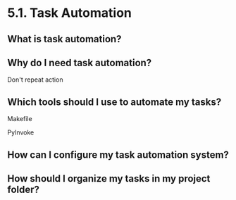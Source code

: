 # 5.1. Task Automation

## What is task automation?

## Why do I need task automation?

Don't repeat action

## Which tools should I use to automate my tasks?

Makefile

PyInvoke

## How can I configure my task automation system?

## How should I organize my tasks in my project folder?